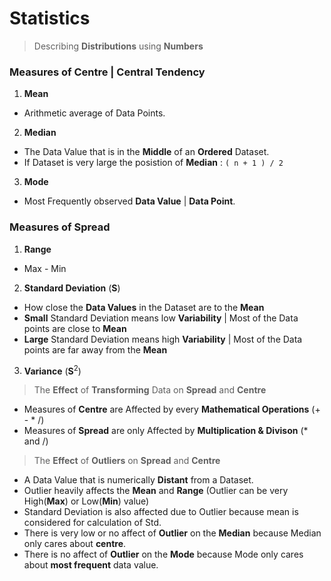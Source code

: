 # Statistics


> Describing **Distributions** using **Numbers**

### Measures of Centre | Central Tendency

1. **Mean** 
- Arithmetic average of Data Points.

2. **Median**  
- The Data Value that is in the **Middle** of an **Ordered** Dataset.
- If Dataset is very large the posistion of **Median** : `( n + 1 ) / 2`

3. **Mode** 
- Most Frequently observed **Data Value** | **Data Point**.

### Measures of Spread

1. **Range**
- Max - Min

2. **Standard Deviation** (**S**)
- How close the **Data Values** in the Dataset are to the **Mean**
- **Small** Standard Deviation means low **Variability** | Most of the Data points are close to **Mean**
- **Large** Standard Deviation means high **Variability** | Most of the Data points are far away from the **Mean**

3. **Variance** (**S**<sup>2</sup>)

> The **Effect** of **Transforming** Data on **Spread** and **Centre**

- Measures of **Centre** are Affected by every **Mathematical Operations** (+ - * /)
- Measures of **Spread** are only Affected by **Multiplication & Divison** (* and /)

> The **Effect** of **Outliers** on **Spread** and **Centre**

-  A Data Value that is numerically **Distant** from a Dataset.
-  Outlier heavily affects the **Mean** and **Range** (Outlier can be very High(**Max**) or Low(**Min**) value)
-  Standard Deviation is also affected due to Outlier because mean is considered for calculation of Std.
-  There is very low or no affect of **Outlier** on the **Median** because Median only cares about **centre**.
-  There is no affect of **Outlier** on the **Mode** because Mode only cares about **most frequent** data value.
